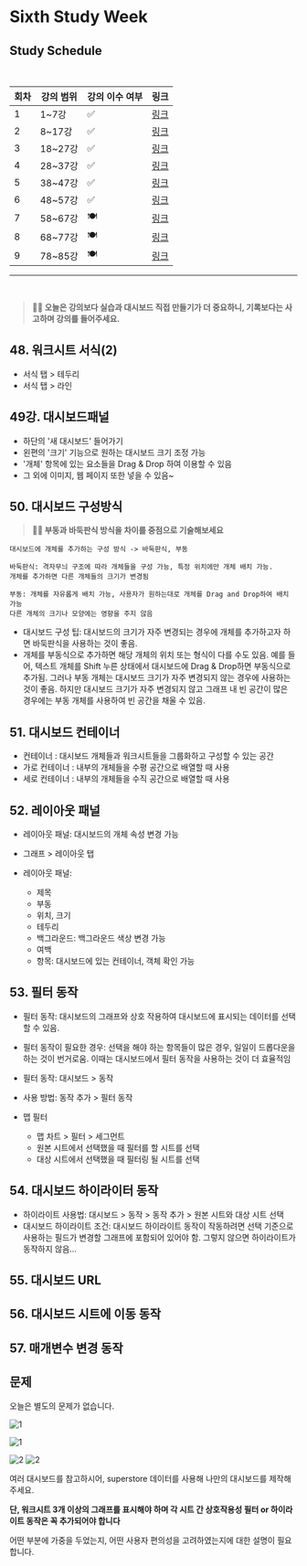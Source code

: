 # Sixth Study Week


## Study Schedule
<br>

| 회차 | 강의 범위   | 강의 이수 여부 | 링크                                                                                                     |
|------|-------------|----------------|--------------------------------------------------------------------------------------------------------|
| 1    | 1~7강       | ✅              | [링크](https://www.youtube.com/watch?v=AXkaUrJs-Ko&list=PL87tgIIryGsa5vdz6MsaOEF8PK-YqK3fz&index=84)    |
| 2    | 8~17강      | ✅              | [링크](https://www.youtube.com/watch?v=AXkaUrJs-Ko&list=PL87tgIIryGsa5vdz6MsaOEF8PK-YqK3fz&index=75)    |
| 3    | 18~27강     | ✅              | [링크](https://www.youtube.com/watch?v=AXkaUrJs-Ko&list=PL87tgIIryGsa5vdz6MsaOEF8PK-YqK3fz&index=65)    |
| 4    | 28~37강     | ✅              | [링크](https://www.youtube.com/watch?v=e6J0Ljd6h44&list=PL87tgIIryGsa5vdz6MsaOEF8PK-YqK3fz&index=55)    |
| 5    | 38~47강     | ✅              | [링크](https://www.youtube.com/watch?v=AXkaUrJs-Ko&list=PL87tgIIryGsa5vdz6MsaOEF8PK-YqK3fz&index=45)    |
| 6    | 48~57강     | ✅              | [링크](https://www.youtube.com/watch?v=AXkaUrJs-Ko&list=PL87tgIIryGsa5vdz6MsaOEF8PK-YqK3fz&index=35)    |
| 7    | 58~67강     | 🍽️             | [링크](https://www.youtube.com/watch?v=AXkaUrJs-Ko&list=PL87tgIIryGsa5vdz6MsaOEF8PK-YqK3fz&index=25)    |
| 8    | 68~77강     | 🍽️             | [링크](https://www.youtube.com/watch?v=AXkaUrJs-Ko&list=PL87tgIIryGsa5vdz6MsaOEF8PK-YqK3fz&index=15)    |
| 9    | 78~85강     | 🍽️             | [링크](https://www.youtube.com/watch?v=AXkaUrJs-Ko&list=PL87tgIIryGsa5vdz6MsaOEF8PK-YqK3fz&index=5)     |
---

<br/>
<!-- 여기까진 그대로 둬 주세요-->

> **🧞‍♀️ 오늘은 강의보다 실습과 대시보드 직접 만들기가 더 중요하니, 기록보다는 사고하며 강의를 들어주세요.**

## 48. 워크시트 서식(2)

<!-- 워크시트에 관해 본 강의에서 알게 된 점을 적어주세요 -->

- 서식 탭 > 테두리
- 서식 탭 > 라인
![]()


## 49강. 대시보드패널

<!-- 대시보드패널 강의에서 알게 된 점을 적어주세요. -->
- 하단의 '새 대시보드' 들어가기
- 왼편의 '크기' 기능으로 원하는 대시보드 크기 조정 가능
- '개체' 항목에 있는 요소들을 Drag & Drop 하여 이용할 수 있음
- 그 외에 이미지, 웹 페이지 또한 넣을 수 있음~
![]()


## 50. 대시보드 구성방식

<!-- 알게 된 점을 적고, 아래 질문에 답해보세요 :) -->

> **🧞‍♀️ 부동과 바둑판식 방식을 차이를 중점으로 기술해보세요**
```
대시보드에 개체를 추가하는 구성 방식 -> 바둑판식, 부동

바둑판식: 격자무늬 구조에 따라 개체들을 구성 가능, 특정 위치에만 개체 배치 가능.
개체를 추가하면 다른 개체들의 크기가 변경됨

부동: 개체를 자유롭게 배치 가능, 사용자가 원하는대로 개체를 Drag and Drop하여 배치 가능
다른 개체의 크기나 모양에는 영향을 주지 않음
```
- 대시보드 구성 팁: 대시보드의 크기가 자주 변경되는 경우에 개체를 추가하고자 하면 바둑판식을 사용하는 것이 좋음.
- 개체를 부동식으로 추가하면 해당 개체의 위치 또는 형식이 다를 수도 있음. 예를 들어, 텍스트 개체를 Shift 누른 상태에서 대시보드에 Drag & Drop하면 부동식으로 추가됨. 그러나 부동 개체는 대시보드 크기가 자주 변경되지 않는 경우에 사용하는 것이 좋음. 하지만 대시보드 크기가 자주 변경되지 않고 그래프 내 빈 공간이 많은 경우에는 부동 개체를 사용하여 빈 공간을 채울 수 있음.


## 51. 대시보드 컨테이너
- 컨테이너 : 대시보드 개체들과 워크시트들을 그룹화하고 구성할 수 있는 공간
- 가로 컨테이너 : 내부의 개체들을 수평 공간으로 배열할 때 사용
- 세로 컨테이너 : 내부의 개체들을 수직 공간으로 배열할 때 사용

## 52. 레이아웃 패널
- 레이아웃 패널: 대시보드의 개체 속성 변경 가능
- 그래프 > 레이아웃 탭

- 레이아웃 패널:
    - 제목
    - 부동
    - 위치, 크기
    - 테두리
    - 백그라운드: 백그라운드 색상 변경 가능
    - 여백
    - 항목: 대시보드에 있는 컨테이너, 객체 확인 가능

## 53. 필터 동작

<!-- 필터 동작에 대해 알게 된 점을 적어주세요 -->

- 필터 동작: 대시보드의 그래프와 상호 작용하여 대시보드에 표시되는 데이터를 선택할 수 있음.
- 필터 동작이 필요한 경우: 선택을 해야 하는 항목들이 많은 경우, 일일이 드롭다운을 하는 것이 번거로움. 이때는 대시보드에서 필터 동작을 사용하는 것이 더 효율적임
- 필터 동작: 대시보드 > 동작

- 사용 방법: 동작 추가 > 필터 동작
- 맵 필터
    - 맵 차트 > 필터 > 세그먼트
    - 원본 시트에서 선택했을 때 필터를 할 시트를 선택
    - 대상 시트에서 선택했을 때 필터링 될 시트를 선택

## 54. 대시보드 하이라이터 동작

<!-- 하이라이터에 대해 알게 된 점을 적어주세요 -->

- 하이라이트 사용법: 대시보드 > 동작 > 동작 추가 > 원본 시트와 대상 시트 선택
- 대시보드 하이라이트 조건: 대시보드 하이라이트 동작이 작동하려면 선택 기준으로 사용하는 필드가 변경할 그래프에 포함되어 있어야 함. 그렇지 않으면 하이라이트가 동작하지 않음...
![]()

## 55. 대시보드 URL

<!-- URL에 대해 알게 된 점을 적어주세요 -->


## 56. 대시보드 시트에 이동 동작

<!-- 대시보드 시트에 이동에 대해 알게 된 점을 적어주세요!-->

## 57. 매개변수 변경 동작

<!-- 매개변수 변경 동작에 대해 알게 된 점을 적어주세요!-->

## 문제

오늘은 별도의 문제가 없습니다. 

![1](../study/img/3rd%20study/1688556627184.png)

![1](../study/img/3rd%20study/Global%20SuperStore%20Dashboard.png)

![2](../study/img/3rd%20study/images.jpeg)
![2](../study/img/3rd%20study/maxresdefault.jpg)

여러 대시보드를 참고하시어, superstore 데이터를 사용해 나만의 대시보드를 제작해주세요.

**단, 워크시트 3개 이상의 그래프를 표시해야 하며 각 시트 간 상호작용성 필터 or 하이라이트 동작은 꼭 추가되어야 합니다**

어떤 부분에 가중을 두었는지, 어떤 사용자 편의성을 고려하였는지에 대한 설명이 필요합니다.